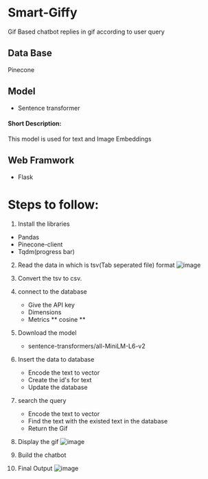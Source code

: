 # Smart-Giffy
Gif Based chatbot replies in gif according to user query

## Data Base
  Pinecone
## Model
  * Sentence transformer
  #### Short Description:
  This model is used for text and Image Embeddings
## Web Framwork
   * Flask
  
# Steps to follow:
1) Install the libraries
  * Pandas
  * Pinecone-client
  * Tqdm(progress bar)
2) Read the data in which is tsv(Tab seperated file) format
  ![image](https://user-images.githubusercontent.com/67852967/202750293-298e1796-a931-4db2-b2f0-960f0e5f64df.png)

3) Convert the tsv to csv.
4) connect to the database
   * Give the API key
   * Dimensions
   * Metrics ** cosine **
5) Download the model
   * sentence-transformers/all-MiniLM-L6-v2
6) Insert the data to database
   * Encode the text to vector
   * Create the id's for text 
   * Update the database
7) search the query 
   * Encode the text to vector
   * Find the text with the existed text in the database
   * Return the Gif
8) Display the gif
   ![image](https://user-images.githubusercontent.com/67852967/202752814-e0f36fc2-326c-42f5-a3ec-e02dec29f050.png)
 
9) Build the chatbot
10) Final Output
   ![image](https://user-images.githubusercontent.com/67852967/202753294-763ef269-f014-4253-af6e-b37e5f2fb0ee.png)









